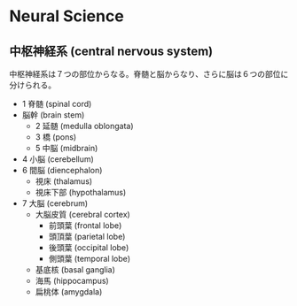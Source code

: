 # Neural Science

## 中枢神経系 (central nervous system)

中枢神経系は７つの部位からなる。脊髄と脳からなり、さらに脳は６つの部位に分けられる。

- 1 脊髄 (spinal cord)
- 脳幹 (brain stem)
  - 2 延髄 (medulla oblongata)
  - 3 橋 (pons)
  - 5 中脳 (midbrain)
- 4 小脳 (cerebellum)
- 6 間脳 (diencephalon)
    - 視床 (thalamus)
    - 視床下部 (hypothalamus)
- 7 大脳 (cerebrum)
  - 大脳皮質 (cerebral cortex)
    - 前頭葉 (frontal lobe)
    - 頭頂葉 (parietal lobe)
    - 後頭葉 (occipital lobe)
    - 側頭葉 (temporal lobe)
  - 基底核 (basal ganglia)
  - 海馬 (hippocampus)
  - 扁桃体 (amygdala)